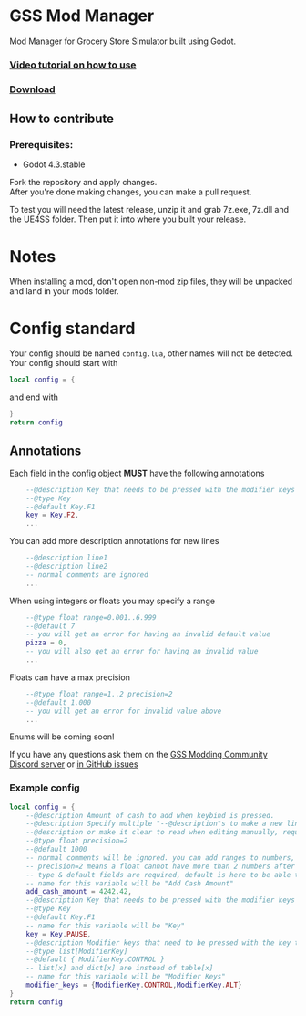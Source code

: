 # GSS Mod Manager
Mod Manager for Grocery Store Simulator built using Godot.

### [Video tutorial on how to use](https://youtu.be/LgSaEsA-7F8)
### [Download](https://github.com/nieboczek/gss-mod-manager/releases/latest)
## How to contribute
### Prerequisites:
- Godot 4.3.stable

Fork the repository and apply changes.  
After you're done making changes, you can make a pull request.

To test you will need the latest release, unzip it and grab 7z.exe, 7z.dll and the UE4SS folder.
Then put it into where you built your release.

# Notes
When installing a mod, don't open non-mod zip files, they will be unpacked and land in your mods folder.

# Config standard
Your config should be named `config.lua`, other names will not be detected.
Your config should start with
```lua
local config = {
```
and end with
```lua
}
return config
```

## Annotations
Each field in the config object **MUST** have the following annotations
```lua
	--@description Key that needs to be pressed with the modifier keys to trigger the money addition
	--@type Key
	--@default Key.F1
	key = Key.F2,
	...
```
You can add more description annotations for new lines
```lua
	--@description line1
	--@description line2
	-- normal comments are ignored
	...
```
When using integers or floats you may specify a range
```lua
	--@type float range=0.001..6.999
	--@default 7
	-- you will get an error for having an invalid default value
	pizza = 0,
	-- you will also get an error for having an invalid value
	...
```
Floats can have a max precision
```lua
	--@type float range=1..2 precision=2
	--@default 1.000
	-- you will get an error for invalid value above
	...
```

Enums will be coming soon!

If you have any questions ask them on the [GSS Modding Community Discord server](https://discord.gg/5ENg4XGpPZ) or [in GitHub issues](https://github.com/nieboczek/gss-mod-manager)

### Example config
```lua
local config = {
	--@description Amount of cash to add when keybind is pressed.
	--@description Specify multiple "--@description"s to make a new line
	--@description or make it clear to read when editing manually, required field
	--@type float precision=2
	--@default 1000
	-- normal comments will be ignored. you can add ranges to numbers, e.g. "--@type float range=0.1..0.6"
	-- precision=2 means a float cannot have more than 2 numbers after a dot
	-- type & default fields are required, default is here to be able to reset to defaults
	-- name for this variable will be "Add Cash Amount"
	add_cash_amount = 4242.42,
	--@description Key that needs to be pressed with the modifier keys to trigger the money addition
	--@type Key
	--@default Key.F1
	-- name for this variable will be "Key"
	key = Key.PAUSE,
	--@description Modifier keys that need to be pressed with the key to trigger the money addition
	--@type list[ModifierKey]
	--@default { ModifierKey.CONTROL }
	-- list[x] and dict[x] are instead of table[x]
	-- name for this variable will be "Modifier Keys"
	modifier_keys = {ModifierKey.CONTROL,ModifierKey.ALT}
}
return config
```
